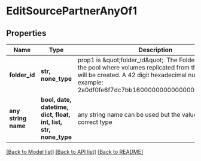 # EditSourcePartnerAnyOf1


## Properties
Name | Type | Description | Notes
------------ | ------------- | ------------- | -------------
**folder_id** | **str, none_type** | prop1 is \&quot;folder_id\&quot;. The Folder ID within the pool where volumes replicated from this partner will be created. A 42 digit hexadecimal number. example: 2a0df0fe6f7dc7bb16000000000000000000004818 | [optional] 
**any string name** | **bool, date, datetime, dict, float, int, list, str, none_type** | any string name can be used but the value must be the correct type | [optional]

[[Back to Model list]](../README.md#documentation-for-models) [[Back to API list]](../README.md#documentation-for-api-endpoints) [[Back to README]](../README.md)


